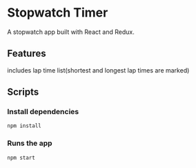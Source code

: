 # Stopwatch Timer

A stopwatch app built with React and Redux.

## Features

includes lap time list(shortest and longest lap times are marked)

## Scripts

### Install dependencies

`npm install`

### Runs the app

`npm start`